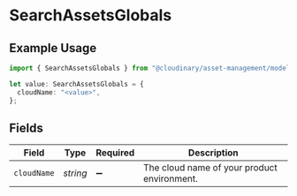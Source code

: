 # SearchAssetsGlobals

## Example Usage

```typescript
import { SearchAssetsGlobals } from "@cloudinary/asset-management/models/operations";

let value: SearchAssetsGlobals = {
  cloudName: "<value>",
};
```

## Fields

| Field                                       | Type                                        | Required                                    | Description                                 |
| ------------------------------------------- | ------------------------------------------- | ------------------------------------------- | ------------------------------------------- |
| `cloudName`                                 | *string*                                    | :heavy_minus_sign:                          | The cloud name of your product environment. |